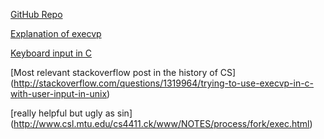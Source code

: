 [GitHub Repo](https://github.com/oaguy1/cs215-PProj01)

[Explanation of execvp](http://linux.die.net/man/3/execvp)

[Keyboard input in C](http://gd.tuwien.ac.at/languages/c/programming-bbrown/c_016.htm)

[Most relevant stackoverflow post in the history of CS] (http://stackoverflow.com/questions/1319964/trying-to-use-execvp-in-c-with-user-input-in-unix)

[really helpful but ugly as sin] (http://www.csl.mtu.edu/cs4411.ck/www/NOTES/process/fork/exec.html)


